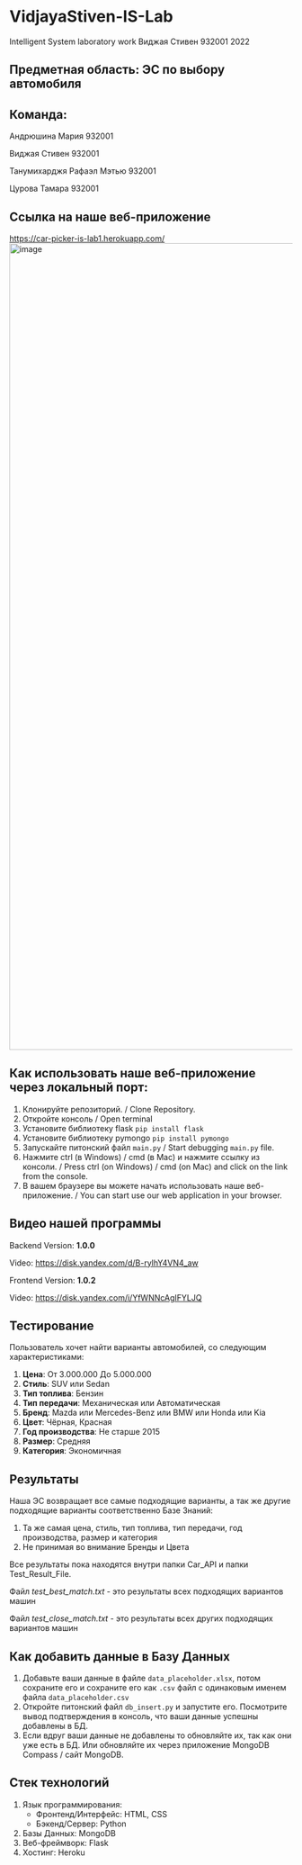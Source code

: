 # VidjayaStiven-IS-Lab
Intelligent System laboratory work
Виджая Стивен 932001 2022

## Предметная область: ЭС по выбору автомобиля
## Команда:
Андрюшина Мария 932001

Виджая Стивен 932001

Танумихарджя Рафаэл Мэтью 932001

Цурова Тамара 932001

## Ссылка на наше веб-приложение
https://car-picker-is-lab1.herokuapp.com/
<img width="1434" alt="image" src="https://user-images.githubusercontent.com/80201768/160253382-e3e4b0ed-b692-4e93-b916-b9724c6a9449.png">

## Как использовать наше веб-приложение через локальный порт:
1. Клонируйте репозиторий. / Clone Repository.
2. Откройте консоль / Open terminal
3. Установите библиотеку flask `pip install flask`
4. Установите библиотеку pymongo `pip install pymongo`
5. Запускайте питонский файл `main.py` / Start debugging `main.py` file.
6. Нажмите ctrl (в Windows) / cmd (в Mac) и нажмите ссылку из консоли. / Press ctrl (on Windows) / cmd (on Mac) and click on the link from the console.
7. В вашем браузере вы можете начать использовать наше веб-приложение. / You can start use our web application in your browser.

## Видео нашей программы
Backend Version: **1.0.0**

Video: https://disk.yandex.com/d/B-rylhY4VN4_aw

Frontend Version: **1.0.2**

Video: https://disk.yandex.com/i/YfWNNcAgIFYLJQ

## Тестирование
Пользователь хочет найти варианты автомобилей, со следующим характеристиками:

1. **Цена**: От 3.000.000 До 5.000.000
2. **Стиль**: SUV или Sedan
3. **Тип топлива**: Бензин
4. **Тип передачи**: Механическая или Автоматическая
5. **Бренд**: Mazda или Mercedes-Benz или BMW или Honda или Kia
6. **Цвет**: Чёрная, Красная
7. **Год производства**: Не старше 2015
8. **Размер**: Средняя
9. **Категория**: Экономичная

## Результаты
Наша ЭС возвращает все самые подходящие варианты, а так же другие подходящие варианты соответственно Базе Знаний: 

1. Та же самая цена, стиль, тип топлива, тип передачи, год производства, размер и категория
2. Не принимая во внимание Бренды и Цвета

Все результаты пока находятся внутри папки Car_API и папки Test_Result_File.

Файл *test_best_match.txt* - это результаты всех подходящих вариантов машин

Файл *test_close_match.txt* - это результаты всех других подходящих вариантов машин

## Как добавить данные в Базу Данных
1. Добавьте ваши данные в файле `data_placeholder.xlsx`, потом сохраните его и сохраните его как `.csv` файл с одинаковым именем файла `data_placeholder.csv`
2. Откройте питонский файл `db_insert.py` и запустите его. Посмотрите вывод подтверждения в консоль, что ваши данные успешны добавлены в БД.
3. Если вдруг ваши данные не добавлены то обновляйте их, так как они уже есть в БД. Или обновляйте их через приложение MongoDB Compass / сайт MongoDB.

## Стек технологий
1. Язык программирования: 
   * Фронтенд/Интерфейс: HTML, CSS
   * Бэкенд/Сервер: Python
2. Базы Данных: MongoDB
3. Веб-фреймворк: Flask
4. Хостинг: Heroku
